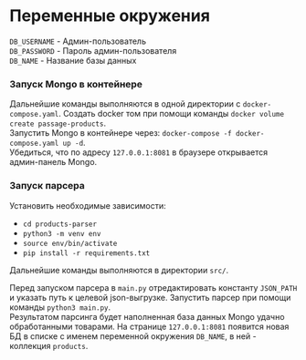 # Переменные окружения
`DB_USERNAME` - Админ-пользователь  
`DB_PASSWORD` - Пароль админ-пользователя  
`DB_NAME` - Название базы данных

###  Запуск Mongo в контейнере
Дальнейшие команды выполняются в одной директории с `docker-compose.yaml`.
Создать docker том при помощи команды `docker volume create passage-products`.  
Запустить Mongo в контейнере через: `docker-compose -f docker-compose.yaml up -d`.  
Убедиться, что по адресу `127.0.0.1:8081` в браузере открывается админ-панель Mongo.  

### Запуск парсера  
Установить необходимые зависимости:
- `cd products-parser`
- `python3 -m venv env`
- `source env/bin/activate`
- `pip install -r requirements.txt`

Дальнейшие команды выполняются в директории `src/`. 
 
Перед запуском парсера в `main.py` отредактировать константу `JSON_PATH` и указать путь к целевой json-выгрузке. 
Запустить парсер при помощи команды `python3 main.py`.  
Результатом парсинга будет наполненная база данных Mongo удачно обработанными товарами. На странице `127.0.0.1:8081` появится новая БД в списке с именем переменной окружения `DB_NAME`, в ней - коллекция `products`.  
